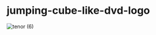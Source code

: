 # jumping-cube-like-dvd-logo

![tenor (6)](https://user-images.githubusercontent.com/92678018/193419306-ea125311-94ca-4407-b5e1-7336940379dd.gif)
